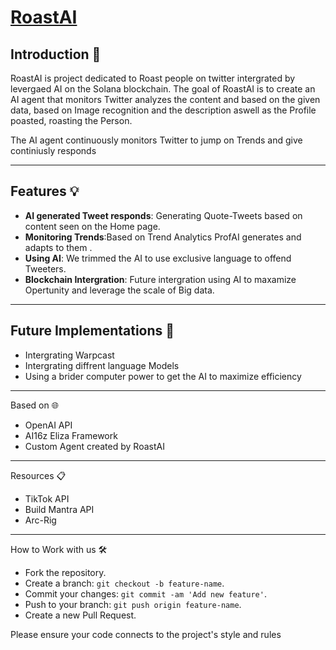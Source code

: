 # [RoastAI](https://www.RoastAI.xyz)

## Introduction 👀
RoastAI is project dedicated to Roast people on twitter intergrated by levergaed AI on the Solana blockchain. The goal of RoastAI is to create an AI agent that monitors Twitter analyzes the content and based on the given data, based on Image recognition and the description aswell as the Profile poasted, roasting the Person.

The AI agent continuously monitors Twitter to jump on Trends and give continiusly responds

---

## Features 💡
- **AI generated Tweet responds**: Generating Quote-Tweets based on content seen on the Home page.
- **Monitoring Trends**:Based on Trend Analytics ProfAI generates and adapts to them .
- **Using AI**: We trimmed the AI to use exclusive language to offend Tweeters.
- **Blockchain Intergration**: Future intergration using AI to maxamize Opertunity and leverage the scale of Big data.

---

## Future Implementations 🌠
- Intergrating Warpcast
- Intergrating diffrent language Models
- Using a brider computer power to get the AI to maximize efficiency

---

Based on 🌐
- OpenAI API
- AI16z Eliza Framework
- Custom Agent created by RoastAI

---

 Resources 📋
- TikTok API
- Build Mantra API
- Arc-Rig

---

How to Work with us  🛠️
- Fork the repository.
- Create a branch: `git checkout -b feature-name`.
- Commit your changes: `git commit -am 'Add new feature'`.
- Push to your branch: `git push origin feature-name`.
- Create a new Pull Request.

Please ensure your code connects to the project's style and rules
